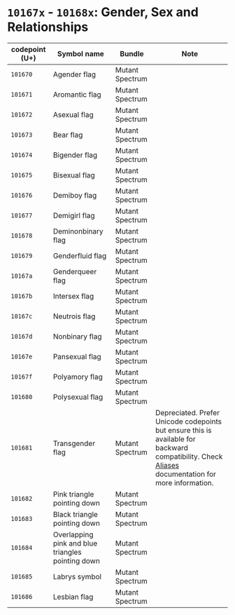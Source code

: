 # `10167x` - `10168x`: Gender, Sex and Relationships

| codepoint (U+) | Symbol name | Bundle | Note
| ---- | ---- | ---- | ---- |
| `101670` | Agender flag | Mutant Spectrum |
| `101671` | Aromantic flag | Mutant Spectrum |
| `101672` | Asexual flag  | Mutant Spectrum |
| `101673` | Bear flag | Mutant Spectrum |
| `101674` | Bigender flag | Mutant Spectrum |
| `101675` | Bisexual flag | Mutant Spectrum |
| `101676` | Demiboy flag | Mutant Spectrum |
| `101677` | Demigirl flag | Mutant Spectrum |
| `101678` | Deminonbinary flag | Mutant Spectrum |
| `101679` | Genderfluid flag | Mutant Spectrum |
| `10167a` | Genderqueer flag | Mutant Spectrum |
| `10167b` | Intersex flag | Mutant Spectrum |
| `10167c` | Neutrois flag | Mutant Spectrum |
| `10167d` | Nonbinary flag | Mutant Spectrum |
| `10167e` | Pansexual flag | Mutant Spectrum |
| `10167f` | Polyamory flag |  Mutant Spectrum |
| `101680` | Polysexual flag | Mutant Spectrum |
| `101681` | Transgender flag | Mutant Spectrum | Depreciated. Prefer Unicode codepoints but ensure this is available for backward compatibility. Check [Aliases](/spectrum/aliases.md) documentation for more information. |
| `101682` | Pink triangle pointing down | Mutant Spectrum |
| `101683` | Black triangle pointing down | Mutant Spectrum |
| `101684` | Overlapping pink and blue triangles pointing down | Mutant Spectrum |
| `101685` | Labrys symbol | Mutant Spectrum |
| `101686` | Lesbian flag | Mutant Spectrum |
